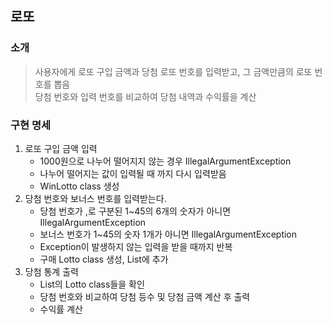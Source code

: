 ## 로또

### 소개
> 사용자에게 로또 구입 금액과 당첨 로또 번호를 입력받고, 그 금액만큼의 로또 번호를 뽑음<br/>
> 당첨 번호와 입력 번호를 비교하여 당첨 내역과 수익률을 계산

### 구현 명세
1. 로또 구입 금액 입력
    - 1000원으로 나누어 떨어지지 않는 경우 IllegalArgumentException
    - 나누어 떨어지는 값이 입력될 때 까지 다시 입력받음
    - WinLotto class 생성
2. 당첨 번호와 보너스 번호를 입력받는다.
    - 당첨 번호가 ,로 구분된 1~45의 6개의 숫자가 아니면 IllegalArgumentException
    - 보너스 번호가 1~45의 숫자 1개가 아니면 IllegalArgumentException
    - Exception이 발생하지 않는 입력을 받을 때까지 반복
    - 구매 Lotto class 생성, List에 추가
3. 당첨 통계 출력
    - List의 Lotto class들을 확인
    - 당첨 번호와 비교하여 당첨 등수 및 당첨 금액 계산 후 출력
    - 수익률 계산 